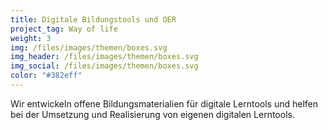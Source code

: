 ```yaml
---
title: Digitale Bildungstools und OER
project_tag: Way of life
weight: 3
img: /files/images/themen/boxes.svg
img_header: /files/images/themen/boxes.svg
img_social: /files/images/themen/boxes.svg
color: "#382eff"
---
```



Wir entwickeln offene Bildungsmaterialien für digitale Lerntools und helfen bei der Umsetzung und Realisierung von eigenen digitalen Lerntools.
<!--more-->


